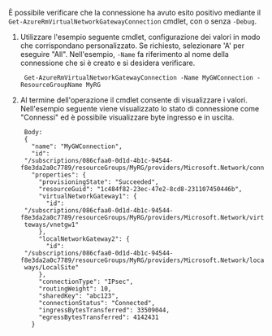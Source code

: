 È possibile verificare che la connessione ha avuto esito positivo mediante il `Get-AzureRmVirtualNetworkGatewayConnection` cmdlet, con o senza `-Debug`. 

1. Utilizzare l'esempio seguente cmdlet, configurazione dei valori in modo che corrispondano personalizzato. Se richiesto, selezionare 'A' per eseguire "All". Nell'esempio, `-Name` fa riferimento al nome della connessione che si è creato e si desidera verificare.

        Get-AzureRmVirtualNetworkGatewayConnection -Name MyGWConnection -ResourceGroupName MyRG

2. Al termine dell'operazione il cmdlet consente di visualizzare i valori. Nell'esempio seguente viene visualizzato lo stato di connessione come "Connessi" ed è possibile visualizzare byte ingresso e in uscita.

        Body:
        {
          "name": "MyGWConnection",
          "id":
        "/subscriptions/086cfaa0-0d1d-4b1c-94544-f8e3da2a0c7789/resourceGroups/MyRG/providers/Microsoft.Network/connections/MyGWConnection",
          "properties": {
            "provisioningState": "Succeeded",
            "resourceGuid": "1c484f82-23ec-47e2-8cd8-231107450446b",
            "virtualNetworkGateway1": {
              "id":
        "/subscriptions/086cfaa0-0d1d-4b1c-94544-f8e3da2a0c7789/resourceGroups/MyRG/providers/Microsoft.Network/virtualNetworkGa
        teways/vnetgw1"
            },
            "localNetworkGateway2": {
              "id":
        "/subscriptions/086cfaa0-0d1d-4b1c-94544-f8e3da2a0c7789/resourceGroups/MyRG/providers/Microsoft.Network/localNetworkGate
        ways/LocalSite"
            },
            "connectionType": "IPsec",
            "routingWeight": 10,
            "sharedKey": "abc123",
            "connectionStatus": "Connected",
            "ingressBytesTransferred": 33509044,
            "egressBytesTransferred": 4142431
          }